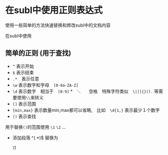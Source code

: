 # 在subl中使用正则表达式

使用一些简单的方法快速替换和修改subl中的文档内容

在subl中使用

## 简单的正则 (用于查找)

* `^` 表示开始
* `$` 表示结束
* `.*`　表示任意
* `\w` 表示数字和字母　`[0-9a-ZA-Z]`
* `\d` 表示数字　相当于　`[0-9]`
*　`＼　`　空格　特殊字符类似　`\|[]{}().` 等需要使用`\\`来转义
* `[]` 表示范围
* `{min,max}` 表示数量min,max都可以省略,　比如　`\d{1,}` 表示最少１个数字
* `()` 表示查找

用于替换`()`的范围使用 `\1` `\2` ... 

* 添加段落   ^(.*)$  替换为  <p>\1</p>